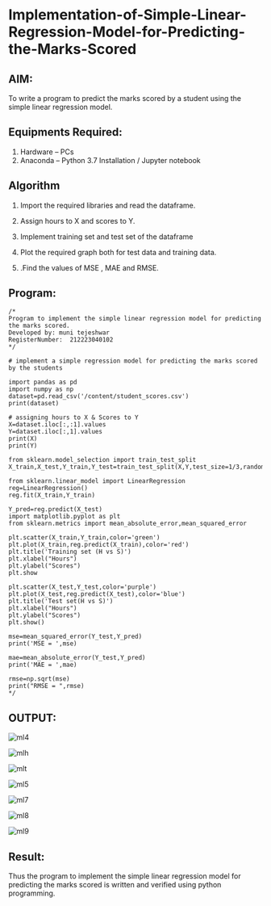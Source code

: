 # Implementation-of-Simple-Linear-Regression-Model-for-Predicting-the-Marks-Scored

## AIM:
To write a program to predict the marks scored by a student using the simple linear regression model.

## Equipments Required:
1. Hardware – PCs
2. Anaconda – Python 3.7 Installation / Jupyter notebook

## Algorithm
1. Import the required libraries and read the dataframe.

2. Assign hours to X and scores to Y.
3. Implement training set and test set of the dataframe
4. Plot the required graph both for test data and training data.
5. .Find the values of MSE , MAE and RMSE.

## Program:
```
/*
Program to implement the simple linear regression model for predicting the marks scored.
Developed by: muni tejeshwar
RegisterNumber:  212223040102
*/

# implement a simple regression model for predicting the marks scored by the students

import pandas as pd
import numpy as np
dataset=pd.read_csv('/content/student_scores.csv')
print(dataset)

# assigning hours to X & Scores to Y
X=dataset.iloc[:,:1].values
Y=dataset.iloc[:,1].values
print(X)
print(Y)

from sklearn.model_selection import train_test_split
X_train,X_test,Y_train,Y_test=train_test_split(X,Y,test_size=1/3,random_state=0)

from sklearn.linear_model import LinearRegression
reg=LinearRegression()
reg.fit(X_train,Y_train)

Y_pred=reg.predict(X_test)
import matplotlib.pyplot as plt
from sklearn.metrics import mean_absolute_error,mean_squared_error

plt.scatter(X_train,Y_train,color='green')
plt.plot(X_train,reg.predict(X_train),color='red')
plt.title('Training set (H vs S)')
plt.xlabel("Hours")
plt.ylabel("Scores")
plt.show

plt.scatter(X_test,Y_test,color='purple')
plt.plot(X_test,reg.predict(X_test),color='blue')
plt.title('Test set(H vs S)')
plt.xlabel("Hours")
plt.ylabel("Scores")
plt.show()

mse=mean_squared_error(Y_test,Y_pred)
print('MSE = ',mse)

mae=mean_absolute_error(Y_test,Y_pred)
print('MAE = ',mae)

rmse=np.sqrt(mse)
print("RMSE = ",rmse)
*/
```
## OUTPUT:

![ml4](https://user-images.githubusercontent.com/94222288/200177597-e6ff825e-710a-40ec-842d-50233234b4d3.png)

![mlh](https://user-images.githubusercontent.com/94222288/203804680-9b787e90-79ac-4ddf-a9d8-ec03b8b88ad2.png)

![mlt](https://user-images.githubusercontent.com/94222288/203804727-227f8f8c-d13f-4904-9a3e-df48a2f8e84f.png)


![ml5](https://user-images.githubusercontent.com/94222288/200177609-a5c4987a-11fa-4426-92a8-aced68c0eb61.png)

![ml7](https://user-images.githubusercontent.com/94222288/200177616-98277779-5896-480e-b9ca-702efb43b4de.png)


![ml8](https://user-images.githubusercontent.com/94222288/200177622-f15e4f5e-0163-47f1-80b2-936d0fd1d347.png)

![ml9](https://user-images.githubusercontent.com/94222288/200177626-8323e106-b6de-4688-8186-47e015923feb.png)


## Result:
Thus the program to implement the simple linear regression model for predicting the marks scored is written and verified using python programming.
